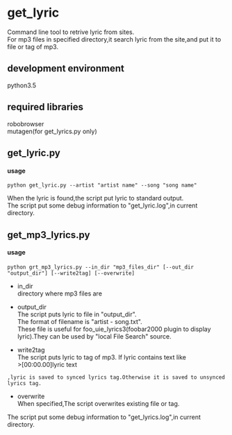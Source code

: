 get_lyric
=====
Command line tool to retrive lyric from sites.  
For mp3 files in specified directory,it search lyric from the site,and put it to file or tag of mp3.  

development environment
-----
python3.5  

required libraries
-----
robobrowser  
mutagen(for get_lyrics.py only)

get_lyric.py
-----
#### usage
    python get_lyric.py --artist "artist name" --song "song name"

When the lyric is found,the script put lyric to standard output.  
The script put some debug information to "get_lyric.log",in current directory.

get_mp3_lyrics.py
-----
#### usage
    python grt_mp3_lyrics.py --in_dir "mp3_files_dir" [--out_dir "output_dir"] [--write2tag] [--overwrite]

+    in_dir  
    directory where mp3 files are

+    output_dir  
    The script puts lyric to file in "output_dir".  
    The format of filename is "artist - song.txt".  
    These file is useful for foo_uie_lyrics3(foobar2000 plugin to display lyric).They can be used by "local File Search" source.  

+    write2tag  
    The script puts lyric to tag of mp3.
    If lyric contains text like  
    >[00:00.00]lyric text  

    ,lyric is saved to synced lyrics tag.Otherwise it is saved to unsynced lyrics tag.  
+    overwrite  
When specified,The script overwrites existing file or tag.  

The script put some debug information to "get_lyrics.log",in current directory.  
